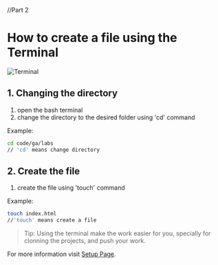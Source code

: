 //Part 2
# How to create a file using the Terminal

![Terminal](https://images.unsplash.com/photo-1629654297299-c8506221ca97?q=80&w=1974&auto=format&fit=crop&ixlib=rb-4.1.0&ixid=M3wxMjA3fDB8MHxwaG90by1wYWdlfHx8fGVufDB8fHx8fA%3D%3D)

## 1. Changing the directory
1. open the bash terminal
2. change the directory to the desired folder using 'cd' command

Example:
```bash
cd code/ga/labs
// 'cd' means change directory
```

## 2. Create the file
1. create the file using 'touch' command

Example:
```bash
touch index.html
//'touch' means create a file
```

>Tip:
Using the terminal make the work easier for you, specially for clonning the projects, and push your work.

For more information visit [Setup Page](https://pages.git.generalassemb.ly/modular-curriculum-all-courses/intro-to-markdown-lab/setup/).